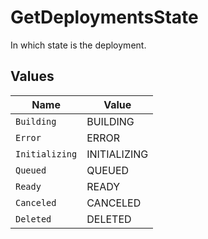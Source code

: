 # GetDeploymentsState

In which state is the deployment.


## Values

| Name           | Value          |
| -------------- | -------------- |
| `Building`     | BUILDING       |
| `Error`        | ERROR          |
| `Initializing` | INITIALIZING   |
| `Queued`       | QUEUED         |
| `Ready`        | READY          |
| `Canceled`     | CANCELED       |
| `Deleted`      | DELETED        |